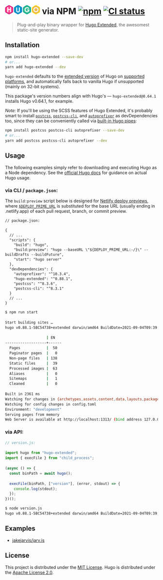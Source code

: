 # <img src="https://raw.githubusercontent.com/gohugoio/gohugoioTheme/master/static/images/hugo-logo-wide.svg?sanitize=true" alt="Hugo" width="115"> via NPM [![npm](https://img.shields.io/npm/v/hugo-extended?color=blue&logo=npm)](https://www.npmjs.com/package/hugo-extended) [![CI status](https://github.com/jakejarvis/hugo-extended/workflows/Run%20tests/badge.svg)](https://github.com/jakejarvis/hugo-extended/actions)

> Plug-and-play binary wrapper for [Hugo Extended](https://gohugo.io/), the awesomest static-site generator.

## Installation

```sh
npm install hugo-extended --save-dev
# or...
yarn add hugo-extended --dev
```

`hugo-extended` defaults to the [extended version](https://gohugo.io/troubleshooting/faq/#i-get--this-feature-is-not-available-in-your-current-hugo-version) of Hugo on [supported platforms](https://github.com/gohugoio/hugo/releases), and automatically falls back to vanilla Hugo if unsupported (mainly on 32-bit systems).

This package's version numbers align with Hugo's — `hugo-extended@0.64.1` installs Hugo v0.64.1, for example.

_Note:_ If you'll be using the SCSS features of Hugo Extended, it's probably smart to install [`postcss`](https://www.npmjs.com/package/postcss), [`postcss-cli`](https://www.npmjs.com/package/postcss-cli), and [`autoprefixer`](https://www.npmjs.com/package/autoprefixer) as devDependencies too, since they can be conveniently called via [built-in Hugo pipes](https://gohugo.io/hugo-pipes/postcss/):

```sh
npm install postcss postcss-cli autoprefixer --save-dev
# or...
yarn add postcss postcss-cli autoprefixer --dev
```

## Usage

The following examples simply refer to downloading and executing Hugo as a Node dependency. See the [official Hugo docs](https://gohugo.io/documentation/) for guidance on actual Hugo usage.

### via CLI / `package.json`:

The `build:preview` script below is designed for [Netlify deploy previews](https://www.netlify.com/blog/2016/07/20/introducing-deploy-previews-in-netlify/), where [`$DEPLOY_PRIME_URL`](https://docs.netlify.com/configure-builds/environment-variables/#deploy-urls-and-metadata) is substituted for the base URL (usually ending in .netlify.app) of each pull request, branch, or commit preview.

```jsonc
// package.json:

{
  // ...
  "scripts": {
    "build": "hugo",
    "build:preview": "hugo --baseURL \"${DEPLOY_PRIME_URL:-/}\" --buildDrafts --buildFuture",
    "start": "hugo server"
  },
  "devDependencies": {
    "autoprefixer": "^10.3.4",
    "hugo-extended": "^0.88.1",
    "postcss": "^8.3.6",
    "postcss-cli": "^8.3.1"
  }
  // ...
}
```

```bash
$ npm run start

Start building sites …
hugo v0.88.1-5BC54738+extended darwin/amd64 BuildDate=2021-09-04T09:39:19Z VendorInfo=gohugoio

                   | EN
-------------------+------
  Pages            |  50
  Paginator pages  |   0
  Non-page files   | 138
  Static files     |  39
  Processed images |  63
  Aliases          |   0
  Sitemaps         |   1
  Cleaned          |   0

Built in 2361 ms
Watching for changes in {archetypes,assets,content,data,layouts,package.json,static}
Watching for config changes in config.toml
Environment: "development"
Serving pages from memory
Web Server is available at http://localhost:1313/ (bind address 127.0.0.1)
```

### via API:

```js
// version.js:

import hugo from "hugo-extended";
import { execFile } from "child_process";

(async () => {
  const binPath = await hugo();

  execFile(binPath, ["version"], (error, stdout) => {
    console.log(stdout);
  });
})();
```

```bash
$ node version.js
hugo v0.88.1-5BC54738+extended darwin/amd64 BuildDate=2021-09-04T09:39:19Z VendorInfo=gohugoio
```

## Examples

- [jakejarvis/jarv.is](https://github.com/jakejarvis/jarv.is)

## License

This project is distributed under the [MIT License](LICENSE.md). Hugo is distributed under the [Apache License 2.0](https://github.com/gohugoio/hugo/blob/master/LICENSE).
